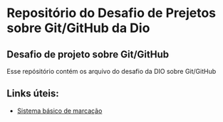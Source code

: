 # Repositório do Desafio de Prejetos sobre Git/GitHub da Dio
## Desafio de projeto sobre Git/GitHub

<p>Esse repósitório contém os arquivo do desafio da DIO sobre Git/GitHub</p>

## Links úteis:

 - [Sistema básico de marcação](https://www.markdownguide.org/basic-syntax/)
